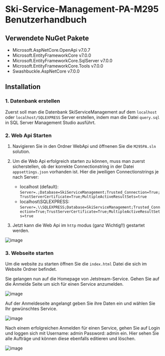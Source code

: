 # Ski-Service-Management-PA-M295 Benutzerhandbuch

## Verwendete NuGet Pakete

- Microsoft.AspNetCore.OpenApi v7.0.7
- Microsoft.EntityFrameworkCore v7.0.0
- Microsoft.EntityFrameworkCore.SqlServer v7.0.0
- Microsoft.EntityFrameworkCore.Tools v7.0.0
- Swashbuckle.AspNetCore v7.0.0

## Installation

### 1. Datenbank erstellen

Zuerst soll man die Datenbank SkiServiceManagement auf dem ```localhost``` oder ```localhost/SQLEXPRESS``` Server erstellen, indem man die Datei ```query.sql``` in SQL Server Management Studio ausführt.


### 2. Web Api Starten

1. Navigieren Sie in den Ordner WebApi und öffnenen Sie die ```M295PA.sln``` solution.
2. Um die Web Api erfolgreich starten zu können, muss man zuerst sicherstellen, ob der korrekte Connectionstring in der Datei ```appsettings.json``` vorhanden ist. Hier die jweiligen Connectionstrings je nach Server:
    
   - localhost (default): ```Server=.;Database=SkiServiceManagement;Trusted_Connection=True;TrustServerCertificate=True;MultipleActiveResultSets=true```
   - localhost\SQLEXPRESS: ```Server=.\\SQLEXPRESS;Database=SkiServiceManagement;Trusted_Connection=True;TrustServerCertificate=True;MultipleActiveResultSets=true```
     
4. Jetzt kann die Web Api im ```http``` modus (ganz Wichtig!!) gestartet werden.

![image](https://github.com/iliakalygin/PA-M295/assets/58369822/f17bd223-e293-4a56-8560-d5fa05131a10)

### 3. Webseite starten

Um die website zu starten öffnen Sie die ```index.html``` Datei die sich im Website Ordner befindet.
 
Sie gelangen nun auf die Homepage von Jetstream-Service. Gehen Sie auf die Anmelde Seite um sich für einen Service anzumelden.

 ![image](https://github.com/iliakalygin/PA-M295/assets/58369822/b8afca63-45ad-4db4-a544-fbd57f2e1406)


  Auf der Anmeldeseite angelangt geben Sie ihre Daten ein und wählen Sie Ihr gewünschtes Service.

![image](https://github.com/iliakalygin/PA-M295/assets/58369822/ea8f54c7-9255-45d4-a03b-5bae3cf7634d)


Nach einem erfolgreichen Anmelden für einen Service, gehen Sie auf Login und loggen sich mit Username: admin Password: admin ein. Hier sehen Sie alle Aufträge und können diese ebenfalls editieren und löschen.

 ![image](https://github.com/iliakalygin/PA-M295/assets/58369822/ecc7e8ee-93c0-4b28-af03-b3b6342980fd)


